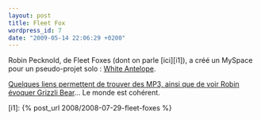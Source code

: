 ```yaml
---
layout: post
title: Fleet Fox
wordpress_id: 7
date: "2009-05-14 22:06:29 +0200"
---
```


Robin Pecknold, de Fleet Foxes (dont on parle [ici][i1]), a créé un MySpace pour
un pseudo-projet solo : [White Antelope][1].

[Quelques liens permettent de trouver des MP3, ainsi que de voir Robin évoquer
Grizzli Bear][2]… Le monde est cohérent.

[i1]: {% post_url 2008/2008-07-29-fleet-foxes %}

[1]: https://www.myspace.com/awhiteantelope
[2]:
  https://web.archive.org/web/20090213214135/http://stereogum.com/archives/white-antelope-robin-pecknold-covers-bob-dylan_052232.html
